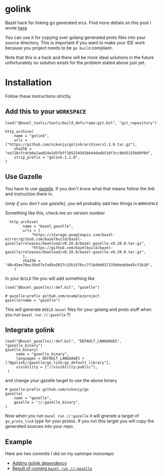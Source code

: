 # golink
Bazel hack for linking go generated srcs. Find more detials on this post I wrote [here](https://medium.com/goc0de/a-cute-bazel-proto-hack-for-golang-ides-2a4ef0415a7f?source=friends_link&sk=2ee762dff53812f8068b44f9e0f085f7)

You can use it for copying over golang generated proto files into your source directory. 
This is important if you want to make your IDE work because you project needs to be `go build` compliant. 

Note that this is a hack and there will be more ideal solutions in the future unfortunately no solution exists for the problem stated above just yet. 


# Installation
Follow these instructions strictly. 

## Add this to your `WORKSPACE`
```
load("@bazel_tools//tools/build_defs/repo:git.bzl", "git_repository")

http_archive(
    name = "golink",
    urls = ["https://github.com/nikunjy/golink/archive/v1.1.0.tar.gz"],
    sha256 = "ea728cfc9cb6e2ae024e1d5fbff185224592bbd4dad6516f3cc96d5155b69f0d",
    strip_prefix = "golink-1.1.0",
)
```

## Use Gazelle
You have to use [gazelle](https://github.com/bazelbuild/bazel-gazelle). If you don't know what that means follow the link and instruction there in. 

*(only if you don't use gazelle)*, you wll probably add two things in `WORKSPACE` 

Something like this, check me on version number 
```
  http_archive(
        name = "bazel_gazelle",
        urls = [
            "https://storage.googleapis.com/bazel-mirror/github.com/bazelbuild/bazel-gazelle/releases/download/v0.20.0/bazel-gazelle-v0.20.0.tar.gz",
            "https://github.com/bazelbuild/bazel-gazelle/releases/download/v0.20.0/bazel-gazelle-v0.20.0.tar.gz",
        ],
        sha256 = "d8c45ee70ec39a57e7a05e5027c32b1576cc7f16d9dd37135b0eddde45cf1b10",
    )`
 ```
 
 In your `BUILD` file you will add something like 
 ```
 load("@bazel_gazelle//:def.bzl", "gazelle")

 # gazelle:prefix github.com/example/project
 gazelle(name = "gazelle")
```

This will generate `BUILD.bazel` files for your golang and proto stuff when you run `bazel run //:gazelle` !!! 

## Integrate golink
```
load("@bazel_gazelle//:def.bzl", "DEFAULT_LANGUAGES", "gazelle_binary")
gazelle_binary(
     name = "gazelle_binary",
     languages = DEFAULT_LANGUAGES + ["@golink//gazelle/go_link:go_default_library"],
     visibility = ["//visibility:public"],
 )
```

and change your gazelle target to use the above binary 

```
# gazelle:prefix github.com/nikunjy/go
gazelle(
    name = "gazelle",
    gazelle = "//:gazelle_binary",
)
```

Now when you run `bazel run //:gazelle` it will gnerate a target of `go_proto_link` type for your protos. If you run this target you will copy the generated sources into your repo. 


## Example
Here are two commits I did on my sammpe monorepo
* [Adding golink dependency](https://github.com/nikunjy/go/commit/515430cb666facb10df81a1df6597cd4cf24e69e)
* [Result of running `bazel run //:gazelle`](https://github.com/nikunjy/go/commit/7423c84db9a584d7429a34600e5a621654ea3cad)
